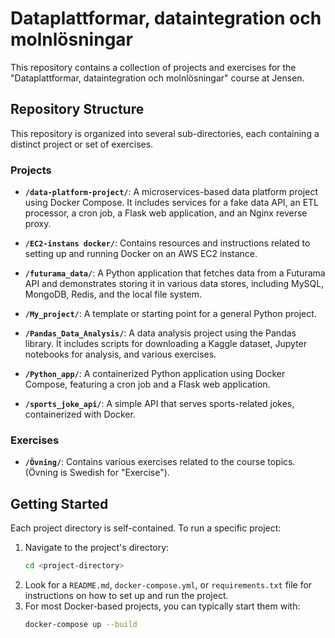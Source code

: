 # Dataplattformar, dataintegration och molnlösningar

This repository contains a collection of projects and exercises for the "Dataplattformar, dataintegration och molnlösningar" course at Jensen.

## Repository Structure

This repository is organized into several sub-directories, each containing a distinct project or set of exercises.

### Projects

-   **`/data-platform-project/`**: A microservices-based data platform project using Docker Compose. It includes services for a fake data API, an ETL processor, a cron job, a Flask web application, and an Nginx reverse proxy.

-   **`/EC2-instans docker/`**: Contains resources and instructions related to setting up and running Docker on an AWS EC2 instance.

-   **`/futurama_data/`**: A Python application that fetches data from a Futurama API and demonstrates storing it in various data stores, including MySQL, MongoDB, Redis, and the local file system.

-   **`/My_project/`**: A template or starting point for a general Python project.

-   **`/Pandas_Data_Analysis/`**: A data analysis project using the Pandas library. It includes scripts for downloading a Kaggle dataset, Jupyter notebooks for analysis, and various exercises.

-   **`/Python_app/`**: A containerized Python application using Docker Compose, featuring a cron job and a Flask web application.

-   **`/sports_joke_api/`**: A simple API that serves sports-related jokes, containerized with Docker.

### Exercises

-   **`/Övning/`**: Contains various exercises related to the course topics. (Övning is Swedish for "Exercise").

## Getting Started

Each project directory is self-contained. To run a specific project:

1.  Navigate to the project's directory:
    ```bash
    cd <project-directory>
    ```
2.  Look for a `README.md`, `docker-compose.yml`, or `requirements.txt` file for instructions on how to set up and run the project.
3.  For most Docker-based projects, you can typically start them with:
    ```bash
    docker-compose up --build
    ```
